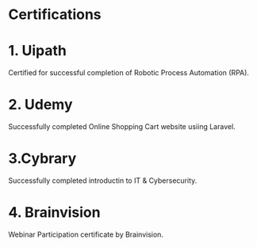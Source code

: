 <h1> Certifications</h1>

# 1. Uipath 
Certified for successful completion of Robotic Process Automation (RPA).

# 2. Udemy 
Successfully completed Online Shopping Cart website usiing Laravel.

# 3.Cybrary
Successfully completed introductin to IT & Cybersecurity.

# 4. Brainvision
Webinar Participation certificate by Brainvision.
